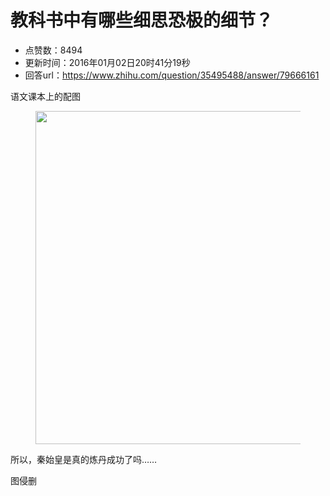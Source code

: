 # 教科书中有哪些细思恐极的细节？
- 点赞数：8494
- 更新时间：2016年01月02日20时41分19秒
- 回答url：https://www.zhihu.com/question/35495488/answer/79666161
<body>
 <p data-pid="tzY607pu">语文课本上的配图</p>
 <figure>
  <img src="https://pic1.zhimg.com/50/bea3d6d204fd8c9522b427e973794def_720w.jpg?source=1940ef5c" data-rawheight="218" data-rawwidth="533" data-original-token="bea3d6d204fd8c9522b427e973794def" class="origin_image zh-lightbox-thumb" width="533" data-original="https://pic1.zhimg.com/bea3d6d204fd8c9522b427e973794def_r.jpg?source=1940ef5c">
 </figure>
 <p data-pid="nFMI--vZ">所以，秦始皇是真的炼丹成功了吗……</p>
 <p data-pid="ytCj_Y-q">图侵删</p>
</body>